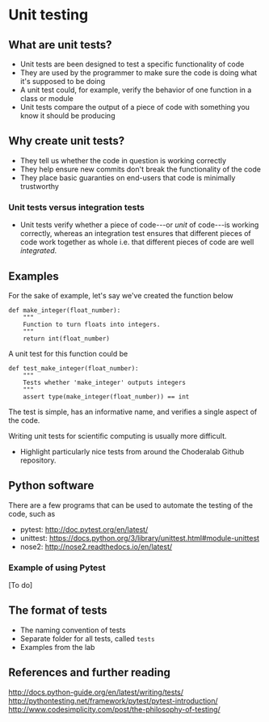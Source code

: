 # Unit testing 

## What are unit tests?
* Unit tests are been designed to test a specific functionality of code
* They are used by the programmer to make sure the code is doing what it's supposed to be doing
* A unit test could, for example, verify the behavior of one function in a class or module
* Unit tests compare the output of a piece of code with something you know it should be producing

## Why create unit tests?
* They tell us whether the code in question is working correctly
* They help ensure new commits don't break the functionality of the code
* They place basic guaranties on end-users that code is minimally trustworthy

### Unit tests versus integration tests
* Unit tests verify whether a piece of code---or _unit_ of code---is working correctly, whereas an integration test ensures that
different pieces of code work together as whole i.e. that different pieces of code are well _integrated_.

## Examples

For the sake of example, let's say we've created the function below

```
def make_integer(float_number):
    """ 
    Function to turn floats into integers.
    """
    return int(float_number)
```  

A unit test for this function could be

```
def test_make_integer(float_number):
    """
    Tests whether 'make_integer' outputs integers
    """
    assert type(make_integer(float_number)) == int
```

The test is simple, has an informative name, and verifies a single aspect of the code.

Writing unit tests for scientific computing is usually more difficult.
* Highlight particularly nice tests from around the Choderalab Github repository.

## Python software
There are a few programs that can be used to automate the testing of the code, such as
* pytest: http://doc.pytest.org/en/latest/
* unittest: https://docs.python.org/3/library/unittest.html#module-unittest
* nose2: http://nose2.readthedocs.io/en/latest/

### Example of using Pytest
[To do]

## The format of tests
* The naming convention of tests
* Separate folder for all tests, called `tests`
* Examples from the lab

## References and further reading
http://docs.python-guide.org/en/latest/writing/tests/
http://pythontesting.net/framework/pytest/pytest-introduction/
http://www.codesimplicity.com/post/the-philosophy-of-testing/